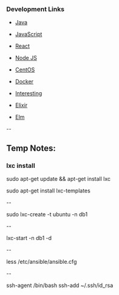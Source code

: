 ### Development Links

- [Java](/source/java.md)
- [JavaScript](/source/javascript.md)
- [React](/source/react.md)
- [Node JS](/source/nodejs.md)

- [CentOS](/source/centos.md)
- [Docker](/source/docker.md)

- [Interesting](/source/interesting.md)

- [Elixir](/source/elixir.md)
- [Elm](/source/elm.md)


--
## Temp Notes:
### lxc install

sudo apt-get update && apt-get install lxc

sudo apt-get install lxc-templates

--

sudo lxc-create -t ubuntu -n db1

--

lxc-start -n db1 -d

--

 less /etc/ansible/ansible.cfg
 
 --
 
 ssh-agent /bin/bash
 ssh-add ~/.ssh/id_rsa
 
 
